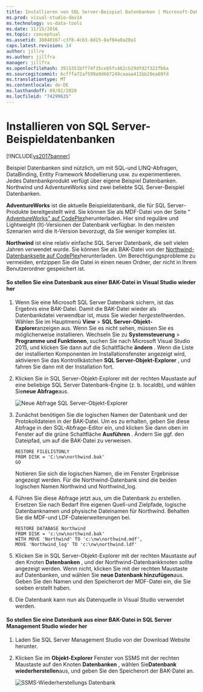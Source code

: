 ```yaml
---
title: Installieren von SQL Server-Beispiel Datenbanken | Microsoft-Dokumentation
ms.prod: visual-studio-dev14
ms.technology: vs-data-tools
ms.date: 11/15/2016
ms.topic: conceptual
ms.assetid: 38840167-c3f8-4cb3-8d15-8af04a0a20a1
caps.latest.revision: 14
author: jillre
ms.author: jillfra
manager: jillfra
ms.openlocfilehash: 3915351bff74f35ceb5fc462cb29dfd2f322fb6a
ms.sourcegitcommit: 6cfffa72af599a9d667249caaaa411bb28ea69fd
ms.translationtype: MT
ms.contentlocale: de-DE
ms.lasthandoff: 09/02/2020
ms.locfileid: "74299635"
---
```

# <a name="install-sql-server-sample-databases"></a>Installieren von SQL Server-Beispieldatenbanken
[!INCLUDE[vs2017banner](../includes/vs2017banner.md)]

Beispiel Datenbanken sind nützlich, um mit SQL-und LINQ-Abfragen, DataBinding, Entity Framework Modellierung usw. zu experimentieren.  Jedes Datenbankprodukt verfügt über eigene Beispiel Datenbanken. Northwind und AdventureWorks sind zwei beliebte SQL Server-Beispiel Datenbanken.

 **AdventureWorks** ist die aktuelle Beispieldatenbank, die für SQL Server-Produkte bereitgestellt wird. Sie können Sie als MDF-Datei von der Seite " [AdventureWorks" auf CodePlex](https://archive.codeplex.com/?p=msftdbprodsamples)herunterladen. Hier sind reguläre und Lightweight (lt)-Versionen der Datenbank verfügbar. In den meisten Szenarien wird die lt-Version bevorzugt, da Sie weniger komplex ist.

 **Northwind** ist eine relativ einfache SQL Server Datenbank, die seit vielen Jahren verwendet wurde. Sie können Sie als BAK-Datei von der [Northwind-Datenbankseite auf CodePlex](https://northwinddatabase.codeplex.com/)herunterladen. Um Berechtigungsprobleme zu vermeiden, entzippen Sie die Datei in einen neuen Ordner, der nicht in Ihrem Benutzerordner gespeichert ist.

#### <a name="to-restore-a-database-from-a-bak-file-in-visual-studio"></a>So stellen Sie eine Datenbank aus einer BAK-Datei in Visual Studio wieder her

1. Wenn Sie eine Microsoft SQL Server Datenbank sichern, ist das Ergebnis eine BAK-Datei. Damit die BAK-Datei wieder als Datenbankdatei verwendbar ist, muss Sie wieder *hergestellt*werden. Wählen Sie im Hauptmenü **View**  >  **SQL Server-Objekt-Explorer**anzeigen aus. Wenn Sie es nicht sehen, müssen Sie es möglicherweise installieren. Wechseln Sie zu **Systemsteuerung**  >  **Programme und Funktionen**, suchen Sie nach Microsoft Visual Studio 2015, und klicken Sie dann auf die Schaltfläche **ändern** . Wenn die Liste der installierten Komponenten im Installationsfenster angezeigt wird, aktivieren Sie das Kontrollkästchen **SQL Server-Objekt-Explorer** , und fahren Sie dann mit der Installation fort.

2. Klicken Sie in SQL Server-Objekt-Explorer mit der rechten Maustaste auf eine beliebige SQL Server Datenbank-Engine (z. b. localdb), und wählen Sie**neue Abfrage**aus.

     ![Neue Abfrage SQL Server-Objekt-Explorer](../data-tools/media/raddata-sql-server-object-explorer-new-query.png "raddata SQL Server-Objekt-Explorer neue Abfrage")

3. Zunächst benötigen Sie die logischen Namen der Datenbank und der Protokolldateien in der BAK-Datei. Um es zu erhalten, geben Sie diese Abfrage in den SQL-Abfrage-Editor ein, und klicken Sie dann oben im Fenster auf die grüne Schaltfläche **Ausführen** . Ändern Sie ggf. den Dateipfad, um auf die BAK-Datei zu verweisen.

    ```
    RESTORE FILELISTONLY
    FROM DISK = 'C:\nw\northwind.bak'
    GO
    ```

     Notieren Sie sich die logischen Namen, die im Fenster Ergebnisse angezeigt werden.  Für die Northwind-Datenbank sind die beiden logischen Namen Northwind und Northwind_log.

4. Führen Sie diese Abfrage jetzt aus, um die Datenbank zu erstellen. Ersetzen Sie nach Bedarf Ihre eigenen Quell-und Zielpfade, logische Datenbanknamen und physische Dateinamen für Northwind. Behalten Sie die MDF-und LDF-Dateierweiterungen bei.

    ```
    RESTORE DATABASE Northwind
    FROM DISK = 'c:\nw\northwind.bak'
    WITH MOVE 'Northwind' TO 'c:\nw\northwind.mdf',
    MOVE 'Northwind_log' TO 'c:\nw\northwind.ldf'
    ```

5. Klicken Sie in SQL Server-Objekt-Explorer mit der rechten Maustaste auf den Knoten **Datenbanken** , und der Northwind-Datenbankknoten sollte angezeigt werden. Wenn nicht, klicken Sie mit der rechten Maustaste auf Datenbanken, und wählen Sie **neue Datenbank hinzufügen**aus. Geben Sie den Namen und den Speicherort der MDF-Datei ein, die Sie soeben erstellt haben.

6. Die Datenbank kann nun als Datenquelle in Visual Studio verwendet werden.

#### <a name="to-restore-a-database-from-a-bak-file-in-sql-server-management-studio"></a>So stellen Sie eine Datenbank aus einer BAK-Datei in SQL Server Management Studio wieder her

1. Laden Sie SQL Server Management Studio von der Download Website herunter.

2. Klicken Sie im **Objekt-Explorer** Fenster von SSMS mit der rechten Maustaste auf den Knoten **Datenbanken** , wählen Sie**Datenbank wiederherstellen**aus, und geben Sie den Speicherort der BAK-Datei an.

     ![SSMS-Wiederherstellungs Datenbank](../data-tools/media/raddata-ssms-restore-database.png "raddata SSMS RESTORE DATABASE")
